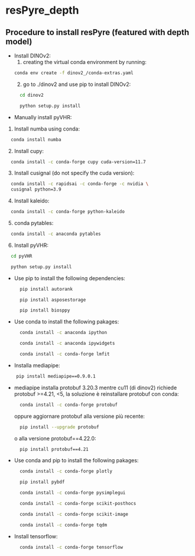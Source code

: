 # resPyre_depth

## Procedure to install resPyre (featured with depth model)
- Install DINOv2:
  1) creating the virtual conda environment by running:
  ```bash
  conda env create -f dinov2_/conda-extras.yaml
  ```
  2) go to ./dinov2 and use pip to install DINOv2:
  ```bash
    cd dinov2
  ```
  ```bash
    python setup.py install
  ```
- Manually install pyVHR:
1. Install numba using conda:
  ```bash
    conda install numba
  ```
2. Install cupy:
  ```bash
    conda install -c conda-forge cupy cuda-version=11.7
  ```
3. Install cusignal (do not specify the cuda version):
  ```bash
    conda install -c rapidsai -c conda-forge -c nvidia \
    cusignal python=3.9
  ```
4. Install kaleido:
  ```bash
    conda install -c conda-forge python-kaleido
  ```
5. conda pytables:
  ```bash
    conda install -c anaconda pytables
  ```
6. Install pyVHR:
  ```bash
    cd pyVHR
  ```
  ```bash
    python setup.py install
  ```
- Use pip to install the following dependencies:
  ```bash
    pip install autorank
  ```
  ```bash
    pip install asposestorage
  ```
  ```bash
    pip install biosppy
  ```
- Use conda to install the following pakages:
  ```bash
    conda install -c anaconda ipython
  ```
  ```bash
    conda install -c anaconda ipywidgets
  ```
  ```bash
    conda install -c conda-forge lmfit
  ```
- Installa mediapipe:
```bash
    pip install mediapipe==0.9.0.1
  ```
- mediapipe installa protobuf 3.20.3 mentre cu11 (di dinov2) richiede protobuf >=4.21, <5, la soluzione è reinstallare protobuf con conda:
  ```bash
    conda install -c conda-forge protobuf
  ```
  oppure aggiornare protobuf alla versione più recente:
  ```bash
    pip install --upgrade protobuf
  ```
  o alla versione protobuf==4.22.0:
  ```bash
    pip install protobuf==4.21
  ```
- Use conda and pip to install the following pakages:
  ```bash
    conda install -c conda-forge plotly
  ```
  ```bash
    pip install pybdf
  ```
  ```bash
    conda install -c conda-forge pysimplegui
  ```
  ```bash
    conda install -c conda-forge scikit-posthocs
  ```
  ```bash
    conda install -c conda-forge scikit-image
  ```
  ```bash
    conda install -c conda-forge tqdm
  ```
- Install tensorflow:
  ```bash
    conda install -c conda-forge tensorflow
  ```




 
   
